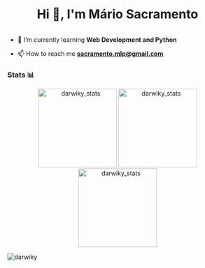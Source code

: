 <h1 align="center">Hi 👋, I'm Mário Sacramento</h1>

<p align="left"> <a href="https://twitter.com/" target="blank"><img src="https://img.shields.io/twitter/follow/?logo=twitter&style=for-the-badge" alt="" /></a> </p>

- 🌱 I’m currently learning **Web Development and Python**

- 📫 How to reach me **sacramento.mlp@gmail.com**


### Stats 📊
<p align="center"> 
  <img height="180em" src="https://github-readme-stats.vercel.app/api?username=darwiky&show_icons=true" alt="darwiky_stats" /> 
  <img height="180em" src="https://github-readme-stats.vercel.app/api/top-langs/?username=darwiky&layout=compact" alt="darwiky_stats" />
  <img height="180em" src="https://github-readme-streak-stats.herokuapp.com/?user=darwiky&" alt="darwiky_stats"/>
</p>

<p align="left"> <img src="https://komarev.com/ghpvc/?username=darwiky&label=Profile%20views&color=0e75b6&style=flat" alt="darwiky" /> </p>
